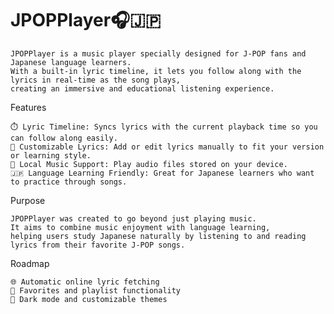 # JPOPPlayer🎧🇯🇵

	JPOPPlayer is a music player specially designed for J-POP fans and Japanese language learners.
	With a built-in lyric timeline, it lets you follow along with the lyrics in real-time as the song plays,
 	creating an immersive and educational listening experience.

Features

	⏱️ Lyric Timeline: Syncs lyrics with the current playback time so you can follow along easily.
	📝 Customizable Lyrics: Add or edit lyrics manually to fit your version or learning style.
	📁 Local Music Support: Play audio files stored on your device.
	🇯🇵 Language Learning Friendly: Great for Japanese learners who want to practice through songs.

Purpose

	JPOPPlayer was created to go beyond just playing music.
	It aims to combine music enjoyment with language learning,
 	helping users study Japanese naturally by listening to and reading lyrics from their favorite J-POP songs.

Roadmap

	🌐 Automatic online lyric fetching
	📌 Favorites and playlist functionality
	🎨 Dark mode and customizable themes
